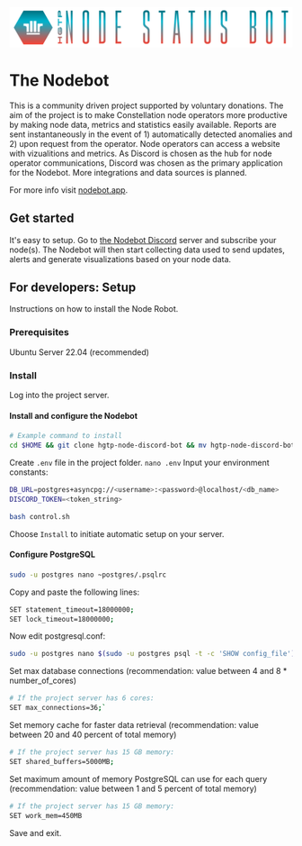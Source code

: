 ![Logo](https://github.com/buzzgreyday/hgtp-node-discord-bot/blob/master/static/logo/banner-color.png)

# The Nodebot

This is a community driven project supported by voluntary donations. The aim of the project is to make Constellation node operators more productive by making node data, metrics and statistics easily available. Reports are sent instantaneously in the event of 1) automatically detected anomalies and 2) upon request from the operator. Node operators can access a website with vizualitions and metrics. As Discord is chosen as the hub for node operator communications, Discord was chosen as the primary application for the Nodebot. More integrations and data sources is planned.

For more info visit [nodebot.app](https://nodebot.app/).

## Get started

It's easy to setup. Go to [the Nodebot Discord](https://discord.gg/WHwSdWJED3) server and subscribe your node(s). The Nodebot will then start collecting data used to send updates, alerts and generate visualizations based on your node data. 

## For developers: Setup

Instructions on how to install the Node Robot.

### Prerequisites

Ubuntu Server 22.04 (recommended)

### Install

Log into the project server.

#### Install and configure the Nodebot
```bash
# Example command to install
cd $HOME && git clone hgtp-node-discord-bot && mv hgtp-node-discord-bot bot && cd bot
```
Create `.env` file in the project folder.
```nano .env```
Input your environment constants:
```bash
DB_URL=postgres+asyncpg://<username>:<password>@localhost/<db_name>
DISCORD_TOKEN=<token_string>
```
```bash
bash control.sh
```
Choose `Install` to initiate automatic setup on your server.

#### Configure PostgreSQL
```bash
sudo -u postgres nano ~postgres/.psqlrc
```
Copy and paste the following lines:
```bash
SET statement_timeout=18000000;
SET lock_timeout=18000000;
```
Now edit postgresql.conf:
```bash
sudo -u postgres nano $(sudo -u postgres psql -t -c 'SHOW config_file')
```
Set max database connections (recommendation: value between 4 and 8 * number_of_cores)
```bash
# If the project server has 6 cores:
SET max_connections=36;`
```
Set memory cache for faster data retrieval (recommendation: value between 20 and 40 percent of total memory)
```bash
# If the project server has 15 GB memory:
SET shared_buffers=5000MB;
```
Set maximum amount of memory PostgreSQL can use for each query (recommendation: value between 1 and 5 percent of total memory)
```bash
# If the project server has 15 GB memory:
SET work_mem=450MB
```
Save and exit.
